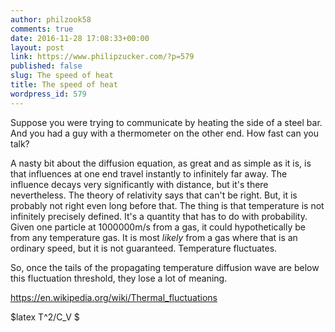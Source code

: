 ```yaml
---
author: philzook58
comments: true
date: 2016-11-28 17:08:33+00:00
layout: post
link: https://www.philipzucker.com/?p=579
published: false
slug: The speed of heat
title: The speed of heat
wordpress_id: 579
---
```


Suppose you were trying to communicate by heating the side of a steel bar. And you had a guy with a thermometer on the other end. How fast can you talk?

A nasty bit about the diffusion equation, as great and as simple as it is, is that influences at one end travel instantly to infinitely far away. The influence decays very significantly with distance, but it's there nevertheless. The theory of relativity says that can't be right. But, it is probably not right even long before that. The thing is that temperature is not infinitely precisely defined. It's a quantity that has to do with probability. Given one particle at 1000000m/s from a gas, it could hypothetically be from any temperature gas. It is most _likely_ from a gas where that is an ordinary speed, but it is not guaranteed. Temperature fluctuates.

So, once the tails of the propagating temperature diffusion wave are below this fluctuation threshold, they lose a lot of meaning.

https://en.wikipedia.org/wiki/Thermal_fluctuations

$latex T^2/C_V $
